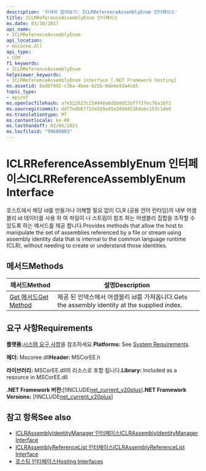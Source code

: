 ```yaml
---
description: '자세히 알아보기: ICLRReferenceAssemblyEnum 인터페이스'
title: ICLRReferenceAssemblyEnum 인터페이스
ms.date: 03/30/2017
api_name:
- ICLRReferenceAssemblyEnum
api_location:
- mscoree.dll
api_type:
- COM
f1_keywords:
- ICLRReferenceAssemblyEnum
helpviewer_keywords:
- ICLRReferenceAssemblyEnum interface [.NET Framework hosting]
ms.assetid: 8adbf092-c3ba-4bee-b25b-0de6e43a4ce5
topic_type:
- apiref
ms.openlocfilehash: a7e522623c254940a6dbb8d22bf7f2fec76a1072
ms.sourcegitcommit: ddf7edb67715a5b9a45e3dd44536dabc153c1de0
ms.translationtype: MT
ms.contentlocale: ko-KR
ms.lasthandoff: 02/06/2021
ms.locfileid: "99689003"
---
```

# <a name="iclrreferenceassemblyenum-interface"></a><span data-ttu-id="02438-103">ICLRReferenceAssemblyEnum 인터페이스</span><span class="sxs-lookup"><span data-stu-id="02438-103">ICLRReferenceAssemblyEnum Interface</span></span>

<span data-ttu-id="02438-104">호스트에서 해당 id를 만들거나 이해할 필요 없이 CLR (공용 언어 런타임)의 내부 어셈블리 id 데이터를 사용 하 여 파일이 나 스트림이 참조 하는 어셈블리 집합을 조작할 수 있도록 하는 메서드를 제공 합니다.</span><span class="sxs-lookup"><span data-stu-id="02438-104">Provides methods that allow the host to manipulate the set of assemblies referenced by a file or stream using assembly identity data that is internal to the common language runtime (CLR), without needing to create or understand those identities.</span></span>  
  
## <a name="methods"></a><span data-ttu-id="02438-105">메서드</span><span class="sxs-lookup"><span data-stu-id="02438-105">Methods</span></span>  
  
|<span data-ttu-id="02438-106">메서드</span><span class="sxs-lookup"><span data-stu-id="02438-106">Method</span></span>|<span data-ttu-id="02438-107">설명</span><span class="sxs-lookup"><span data-stu-id="02438-107">Description</span></span>|  
|------------|-----------------|  
|[<span data-ttu-id="02438-108">Get 메서드</span><span class="sxs-lookup"><span data-stu-id="02438-108">Get Method</span></span>](iclrreferenceassemblyenum-get-method.md)|<span data-ttu-id="02438-109">제공 된 인덱스에서 어셈블리 id를 가져옵니다.</span><span class="sxs-lookup"><span data-stu-id="02438-109">Gets the assembly identity at the supplied index.</span></span>|  
  
## <a name="requirements"></a><span data-ttu-id="02438-110">요구 사항</span><span class="sxs-lookup"><span data-stu-id="02438-110">Requirements</span></span>  

 <span data-ttu-id="02438-111">**플랫폼:**[시스템 요구 사항](../../get-started/system-requirements.md)을 참조하세요.</span><span class="sxs-lookup"><span data-stu-id="02438-111">**Platforms:** See [System Requirements](../../get-started/system-requirements.md).</span></span>  
  
 <span data-ttu-id="02438-112">**헤더:** Mscoree.dll</span><span class="sxs-lookup"><span data-stu-id="02438-112">**Header:** MSCorEE.h</span></span>  
  
 <span data-ttu-id="02438-113">**라이브러리:** MSCorEE.dll의 리소스로 포함 됩니다.</span><span class="sxs-lookup"><span data-stu-id="02438-113">**Library:** Included as a resource in MSCorEE.dll</span></span>  
  
 <span data-ttu-id="02438-114">**.NET Framework 버전:**[!INCLUDE[net_current_v20plus](../../../../includes/net-current-v20plus-md.md)]</span><span class="sxs-lookup"><span data-stu-id="02438-114">**.NET Framework Versions:** [!INCLUDE[net_current_v20plus](../../../../includes/net-current-v20plus-md.md)]</span></span>  
  
## <a name="see-also"></a><span data-ttu-id="02438-115">참고 항목</span><span class="sxs-lookup"><span data-stu-id="02438-115">See also</span></span>

- [<span data-ttu-id="02438-116">ICLRAssemblyIdentityManager 인터페이스</span><span class="sxs-lookup"><span data-stu-id="02438-116">ICLRAssemblyIdentityManager Interface</span></span>](iclrassemblyidentitymanager-interface.md)
- [<span data-ttu-id="02438-117">ICLRAssemblyReferenceList 인터페이스</span><span class="sxs-lookup"><span data-stu-id="02438-117">ICLRAssemblyReferenceList Interface</span></span>](iclrassemblyreferencelist-interface.md)
- [<span data-ttu-id="02438-118">호스팅 인터페이스</span><span class="sxs-lookup"><span data-stu-id="02438-118">Hosting Interfaces</span></span>](hosting-interfaces.md)
